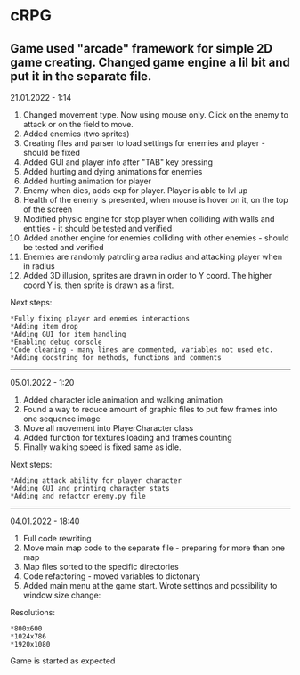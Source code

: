 # cRPG
Game used "arcade" framework for simple 2D game creating.
Changed game engine a lil bit and put it in the separate file.
--------

21.01.2022 - 1:14
1. Changed movement type. Now using mouse only. Click on the enemy to attack or on the field to move.
2. Added enemies (two sprites)
3. Creating files and parser to load settings for enemies and player - should be fixed
4. Added GUI and player info after "TAB" key pressing
5. Added hurting and dying animations for enemies
6. Added hurting animation for player
7. Enemy when dies, adds exp for player. Player is able to lvl up
8. Health of the enemy is presented, when mouse is hover on it, on the top of the screen
9. Modified physic engine for stop player when colliding with walls and entities - it should be tested and verified
10. Added another engine for enemies colliding with other enemies - should be tested and verified
11. Enemies are randomly patroling area radius and attacking player when in radius
12. Added 3D illusion, sprites are drawn in order to Y coord. The higher coord Y is, then sprite is drawn as a first. 

Next steps:

    *Fully fixing player and enemies interactions
    *Adding item drop
    *Adding GUI for item handling
    *Enabling debug console
    *Code cleaning - many lines are commented, variables not used etc.
    *Adding docstring for methods, functions and comments

--------

05.01.2022 - 1:20
1. Added character idle animation and walking animation
2. Found a way to reduce amount of graphic files to put few frames into one sequence image
3. Move all movement into PlayerCharacter class
4. Added function for textures loading and frames counting
5. Finally walking speed is fixed same as idle.


Next steps: 

    *Adding attack ability for player character
    *Adding GUI and printing character stats
    *Adding and refactor enemy.py file



---------

04.01.2022 - 18:40
1. Full code rewriting
2. Move main map code to the separate file - preparing for more than one map
3. Map files sorted to the specific directories
4. Code refactoring - moved variables to dictonary
5. Added main menu at the game start. Wrote settings and possibility to window size change:

Resolutions:

    *800x600
    *1024x786
    *1920x1080



Game is started as expected
